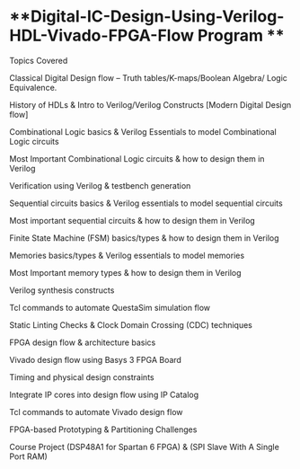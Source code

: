 # **Digital-IC-Design-Using-Verilog-HDL-Vivado-FPGA-Flow Program **
Topics Covered

Classical Digital Design flow – Truth tables/K-maps/Boolean Algebra/ Logic Equivalence.

History of HDLs & Intro to Verilog/Verilog Constructs [Modern Digital Design flow]

Combinational Logic basics & Verilog Essentials to model Combinational Logic circuits

Most Important Combinational Logic circuits & how to design them in Verilog

Verification using Verilog & testbench generation

Sequential circuits basics & Verilog essentials to model sequential circuits

Most important sequential circuits & how to design them in Verilog

Finite State Machine (FSM) basics/types & how to design them in Verilog

Memories basics/types & Verilog essentials to model memories

Most Important memory types & how to design them in Verilog

Verilog synthesis constructs

Tcl commands to automate QuestaSim simulation flow

Static Linting Checks & Clock Domain Crossing (CDC) techniques

FPGA design flow & architecture basics

Vivado design flow using Basys 3 FPGA Board

Timing and physical design constraints

Integrate IP cores into design flow using IP Catalog

Tcl commands to automate Vivado design flow

FPGA-based Prototyping & Partitioning Challenges

Course Project (DSP48A1 for Spartan 6 FPGA) & (SPI Slave With A Single Port RAM)
